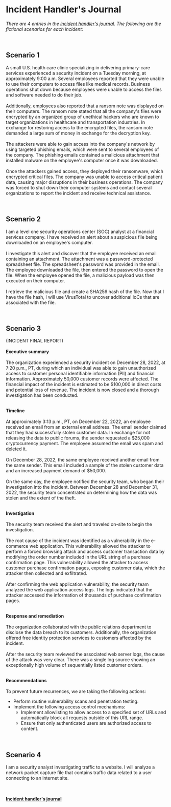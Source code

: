<h1>Incident Handler's Journal</h1>

<I>There are 4 entries in the <a href="https://github.com/TasneemSiddiqui/IncidentHandler-sJournal/blob/main/IncidentHandler'sJournal.md">incident handler's journal<a>. The following are the fictional scenarios for each incident:</I>

<br/><h2>Scenario 1</h2>
A small U.S. health care clinic specializing in delivering primary-care services experienced a security incident on a Tuesday morning, at approximately 9:00 a.m. Several employees reported that they were unable to use their computers to access files like medical records. Business operations shut down because employees were unable to access the files and software needed to do their job.
<br/><br/>
Additionally, employees also reported that a ransom note was displayed on their computers. The ransom note stated that all the company's files were encrypted by an organized group of unethical hackers who are known to target organizations in healthcare and transportation industries. In exchange for restoring access to the encrypted files, the ransom note demanded a large sum of money in exchange for the decryption key. 
<br/><br/>
The attackers were able to gain access into the company's network by using targeted phishing emails, which were sent to several employees of the company. The phishing emails contained a malicious attachment that installed malware on the employee's computer once it was downloaded.
<br/><br/>
Once the attackers gained access, they deployed their ransomware, which encrypted critical files. The company was unable to access critical patient data, causing major disruptions in their business operations. The company was forced to shut down their computer systems and contact several organizations to report the incident and receive technical assistance.

<br/><h2>Scenario 2</h2>
I am a level one security operations center (SOC) analyst at a financial services company. I have received an alert about a suspicious file being downloaded on an employee's computer. 
<br/><br/>
I investigate this alert and discover that the employee received an email containing an attachment. The attachment was a password-protected spreadsheet file. The spreadsheet's password was provided in the email. The employee downloaded the file, then entered the password to open the file. When the employee opened the file, a malicious payload was then executed on their computer. 
<br/><br/>
I retrieve the malicious file and create a SHA256 hash of the file. Now that I have the file hash, I will use VirusTotal to uncover additional IoCs that are associated with the file.

<br/><h2>Scenario 3</h2>
(INCIDENT FINAL REPORT)
<br/><br/>
<b>Executive summary</b><br/><br/>
The organization experienced a security incident on December 28, 2022, at 7:20 p.m., PT, during which an individual was able to gain unauthorized access to customer personal identifiable information (PII) and financial information. Approximately 50,000 customer records were affected. The financial impact of the incident is estimated to be $100,000 in direct costs and potential loss of revenue. The incident is now closed and a thorough investigation has been conducted.

<br/><b>Timeline</b><br/><br/>
At approximately 3:13 p.m., PT, on December 22, 2022, an employee received an email from an external email address. The email sender claimed that they had successfully stolen customer data. In exchange for not releasing the data to public forums, the sender requested a $25,000 cryptocurrency payment. The employee assumed the email was spam and deleted it.<br/><br/>
On December 28, 2022, the same employee received another email from the same sender. This email included a sample of the stolen customer data and an increased payment demand of $50,000. <br/><br/>
On the same day, the employee notified the security team, who began their investigation into the incident. Between December 28 and December 31, 2022, the security team concentrated on determining how the data was stolen and the extent of the theft.

<br/><b>Investigation</b><br/><br/>
The security team received the alert and traveled on-site to begin the investigation. <br/><br/>
The root cause of the incident was identified as a vulnerability in the e-commerce web application. This vulnerability allowed the attacker to perform a forced browsing attack and access customer transaction data by modifying the order number included in the URL string of a purchase confirmation page. This vulnerability allowed the attacker to access customer purchase confirmation pages, exposing customer data, which the attacker then collected and exfiltrated.<br/><br/>
After confirming the web application vulnerability, the security team analyzed the web application access logs. The logs indicated that the attacker accessed the information of thousands of purchase confirmation pages.

<br/><b>Response and remediation</b><br/><br/>
The organization collaborated with the public relations department to disclose the data breach to its customers. Additionally, the organization offered free identity protection services to customers affected by the incident. <br/><br/>
After the security team reviewed the associated web server logs, the cause of the attack was very clear. There was a single log source showing an exceptionally high volume of sequentially listed customer orders.

<br/><b>Recommendations</b><br/><br/>
To prevent future recurrences, we are taking the following actions:
- Perform routine vulnerability scans and penetration testing.
- Implement the following access control mechanisms:
  - Implement allowlisting to allow access to a specified set of URLs and automatically block all requests outside of this URL range.
  - Ensure that only authenticated users are authorized access to content.


<br/>
<h2>Scenario 4</h2>
I am a security analyst investigating traffic to a website. I will analyze a network packet capture file that contains traffic data related to a user connecting to an internet site. 


<br/><br/>
<a href="https://github.com/TasneemSiddiqui/IncidentHandler-sJournal/blob/main/IncidentHandler'sJournal.md"><b>Incident handler's journal</b></a></h3>
